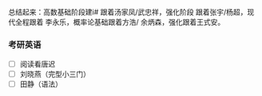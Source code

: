 ##

总结起来：高数基础阶段建i#
跟着汤家凤/武忠祥，强化阶段
跟着张宇/杨超，现代全程跟着
李永乐，概率论基础跟着方浩/
余炳森，强化跟着王式安。


### 考研英语
 - [ ] 阅读看唐迟
 - [ ] 刘晓燕（完型小三门）
 - [ ] 田静（语法）

<!--stackedit_data:
eyJoaXN0b3J5IjpbMjU4MzczNDEwLDU1MDk2NzgyMV19
-->